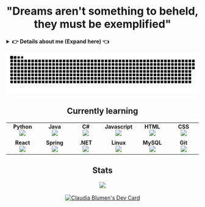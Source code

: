 
  
<h1 align="center">"Dreams aren't something to beheld, they must be exemplified"</h1>

<details>
    <summary><b> 👉 Details about me (Expand here) 👈</b></summary><br/> 

- :computer: Syst Engineering student   

- :moyai: Historian without degree

- :violin: Musician 

- :performing_arts: 舞台少女  

- :person_fencing: 剣道家

- 🖍️ Drawing for fun 

- 🖋️ Amateur writer

- 🔡 Translator by self training

- :compass: 一人旅

- 🗺️🕵️‍♀️ Geography and Cybersecurity Enthusiast
</details>




<p align="center">
<a href=#><img src="contributions.svg"></a>
  </p>
  
<h2 align="center">Currently learning</h2>
 
 <table width="320px" align="center">
    <tbody>
        <tr valign="top">
            <td width="80px" align="center">
            <span><strong>Python</strong></span><br>
            <img height="32px" src="https://cdn.jsdelivr.net/gh/devicons/devicon/icons/python/python-original.svg">
            </td>
            <td width="80px" align="center">
            <span><strong>Java</strong></span><br>
            <img height="32" src="https://cdn.jsdelivr.net/gh/devicons/devicon/icons/java/java-original.svg">
            </td>
          <td width="80px" align="center">
            <span><strong>C#</strong></span><br>
            <img height="32" src="https://cdn.jsdelivr.net/gh/devicons/devicon/icons/csharp/csharp-original.svg">
            </td>
          <td width="80px" align="center">
            <span><strong>Javascript</strong></span><br>
            <img height="32" src="https://cdn.jsdelivr.net/gh/devicons/devicon/icons/javascript/javascript-original.svg">
            </td>
            <td width="80px" align="center">
            <span><strong>HTML</strong></span><br>
            <img height="32" src="https://cdn.jsdelivr.net/gh/devicons/devicon/icons/html5/html5-original.svg">
            </td>
            <td width="80px" align="center">
            <span><strong>CSS</strong></span><br>
            <img height="32px" src="https://cdn.jsdelivr.net/gh/devicons/devicon/icons/css3/css3-original.svg">
            </td>
        </tr>
        <tr valign="top">
            <td width="80px" align="center">
            <span><strong>React</strong></span><br>
            <img height="32" src="https://cdn.jsdelivr.net/gh/devicons/devicon/icons/react/react-original.svg">
            </td>
            <td width="80px" align="center">
            <span><strong>Spring</strong></span><br>
            <img height="32" src="https://cdn.jsdelivr.net/gh/devicons/devicon/icons/spring/spring-original.svg">
            </td>
            <td width="80px" align="center">
            <span><strong>.NET</strong></span><br>
            <img height="32" src="https://cdn.jsdelivr.net/gh/devicons/devicon/icons/dotnetcore/dotnetcore-original.svg">
            </td>
           <td width="80px" align="center">
            <span><strong>Linux</strong></span><br>
            <img height="32" src="https://cdn.jsdelivr.net/gh/devicons/devicon/icons/linux/linux-original.svg">
            </td>
            <td width="80px" align="center">
            <span><strong>MySQL</strong></span><br>
            <img height="32" src="https://cdn.jsdelivr.net/gh/devicons/devicon/icons/mysql/mysql-original.svg">
            </td>
            <td width="80px" align="center">
            <span><strong>Git</strong></span><br>
            <img height="32" src="https://cdn.jsdelivr.net/gh/devicons/devicon/icons/git/git-original.svg">
            </td>
        </tr>
    </tbody>
</table> 

<h2 align="center">Stats</h2>
<p align="center">
<img src="https://github-readme-stats.vercel.app/api?username=clavdiajfa&show_icons=true&theme=dark&layout=compact" width="500"/>
</p>
 
 
<a href="https://app.daily.dev/ClavdiaJFA"><p align="center"><img src="https://api.daily.dev/devcards/8302be7f890b4de5ad6a1bacf694cd75.png?r=z6j" width="400" alt="Claudia Blumen's Dev Card"/></p></a>


